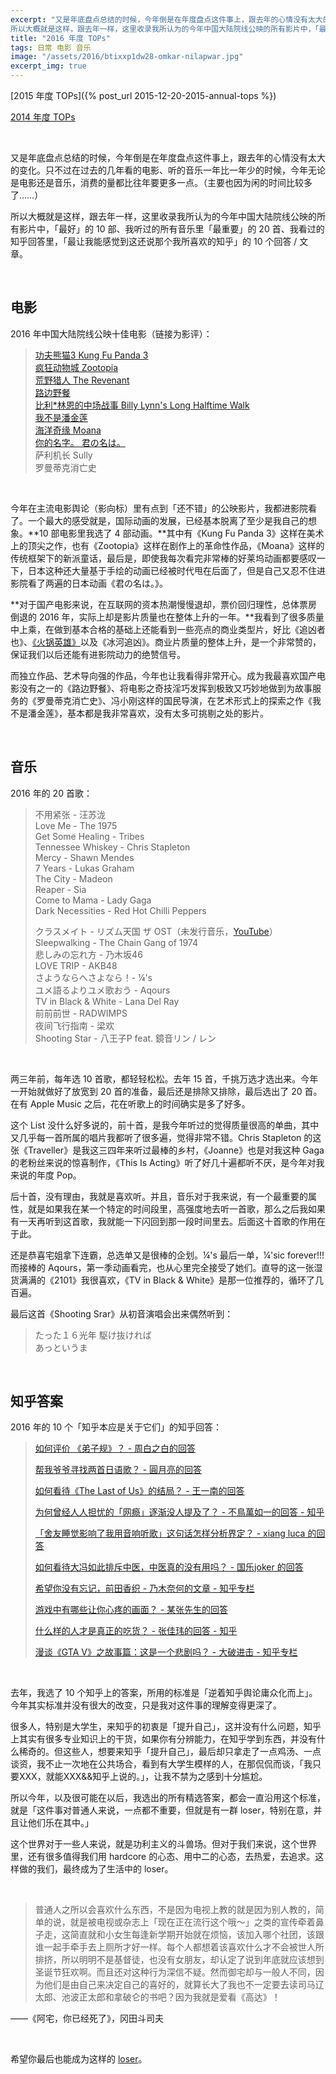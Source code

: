 ```yaml
---
excerpt: "又是年底盘点总结的时候，今年倒是在年度盘点这件事上，跟去年的心情没有太大的变化。只不过在过去的几年看的电影、听的音乐一年比一年少的时候，今年无论是电影还是音乐，消费的量都比往年要更多一点。（主要也因为闲的时间比较多了……）<br>
所以大概就是这样，跟去年一样，这里收录我所认为的今年中国大陆院线公映的所有影片中，「最好」的 10 部、我听过的所有音乐里「最重要」的 20 首、我看过的知乎回答里，「最让我能感觉到这还说那个我所喜欢的知乎」的 10 个回答 / 文章。"
title: "2016 年度 TOPs"
tags: 日常 电影 音乐
image: "/assets/2016/btixxp1dw28-omkar-nilapwar.jpg"
excerpt_img: true
---
```


[2015 年度 TOPs]({% post_url 2015-12-20-2015-annual-tops %})

[2014 年度 TOPs](http://jesor.lofter.com/post/288b21_4dfd7cf)

<br>

又是年底盘点总结的时候，今年倒是在年度盘点这件事上，跟去年的心情没有太大的变化。只不过在过去的几年看的电影、听的音乐一年比一年少的时候，今年无论是电影还是音乐，消费的量都比往年要更多一点。（主要也因为闲的时间比较多了……）

所以大概就是这样，跟去年一样，这里收录我所认为的今年中国大陆院线公映的所有影片中，「最好」的 10 部、我听过的所有音乐里「最重要」的 20 首、我看过的知乎回答里，「最让我能感觉到这还说那个我所喜欢的知乎」的 10 个回答 / 文章。

<br>

## 电影

2016 年中国大陆院线公映十佳电影（链接为影评）：

> [功夫熊猫3 Kung Fu Panda 3](https://zhihu.com/question/39521207/answer/84463382)  
[疯狂动物城 Zootopia ](https://zhuanlan.zhihu.com/p/20626790)  
[荒野猎人 The Revenant](https://www.zhihu.com/question/37681654/answer/91337087)  
[路边野餐](https://zhuanlan.zhihu.com/p/21623147)  
[比利*林恩的中场战事 Billy Lynn's Long Halftime Walk](https://www.zhihu.com/question/43462863/answer/131020409)  
[我不是潘金莲](https://www.zhihu.com/question/41362172/answer/132883942)  
[海洋奇缘 Moana](https://www.zhihu.com/question/52615725/answer/133763155)  
[你的名字。 君の名は。](https://www.zhihu.com/question/38920431/answer/134064193)  
萨利机长 Sully  
罗曼蒂克消亡史

<br>

今年在主流电影舆论（影向标）里有点到「还不错」的公映影片，我都进影院看了。一个最大的感受就是，国际动画的发展，已经基本脱离了至少是我自己的想象。**10 部电影里我选了 4 部动画。**其中有《Kung Fu Panda 3》这样在美术上的顶尖之作，也有《Zootopia》这样在剧作上的革命性作品，《Moana》这样的传统框架下的新派童话，最后是，即使我每次看完非常棒的好莱坞动画都要感叹一下，日本这种还大量基于手绘的动画已经被时代甩在后面了，但是自己又忍不住进影院看了两遍的日本动画《君の名は。》。

**对于国产电影来说，在互联网的资本热潮慢慢退却，票价回归理性，总体票房倒退的 2016 年，实际上却是影片质量也在整体上升的一年。**我看到了很多质量中上乘，在做到基本合格的基础上还能看到一些亮点的商业类型片，好比《追凶者也》、[《火锅英雄》](https://www.zhihu.com/question/41693515/answer/93694175)以及《冰河追凶》。商业片质量的整体上升，是一个非常赞的，保证我们以后还能有进影院动力的绝赞信号。

而独立作品、艺术导向强的作品，今年也让我看得非常开心。成为我最喜欢国产电影没有之一的《路边野餐》、将电影之奇技淫巧发挥到极致又巧妙地做到为故事服务的《罗曼蒂克消亡史》、冯小刚这样的国民导演，在艺术形式上的探索之作《我不是潘金莲》，基本都是我非常喜欢，没有太多可挑剔之处的影片。

<br>

## 音乐

2016 年的 20 首歌：

> 不用紧张 - 汪苏泷  
Love Me - The 1975  
Get Some Healing - Tribes  
Tennessee Whiskey - Chris Stapleton  
Mercy - Shawn Mendes  
7 Years - Lukas Graham  
The City - Madeon  
Reaper - Sia  
Come to Mama - Lady Gaga  
Dark Necessities - Red Hot Chilli Peppers
> 
> クラスメイト - リズム天国 ザ OST（未发行音乐，[YouTube](https://link.zhihu.com/?target=https%3A//www.youtube.com/watch%3Fv%3DQ2CZFBBJ750)）  
Sleepwalking - The Chain Gang of 1974  
悲しみの忘れ方 - 乃木坂46  
LOVE TRIP - AKB48  
さようならへさよなら！- ¼'s  
ユメ語るよりユメ歌おう - Aqours  
TV in Black & White - Lana Del Ray  
前前前世 - RADWIMPS  
夜间飞行指南 - 梁欢  
Shooting Star - 八王子P feat. 鏡音リン / レン

<br>

两三年前，每年选 10 首歌，都轻轻松松。去年 15 首，千挑万选才选出来。今年一开始就做好了放宽到 20 首的准备，最后还是排除又排除，最后选出了 20 首。在有 Apple Music 之后，花在听歌上的时间确实是多了好多。

这个 List 没什么好多说的，前十首，是我今年听过的觉得质量很高的单曲，其中又几乎每一首所属的唱片我都听了很多遍，觉得非常不错。Chris Stapleton 的这张《Traveller》是我这三四年来听过最棒的乡村，《Joanne》也是对我这种 Gaga 的老粉丝来说的惊喜制作，《This Is Acting》听了好几十遍都听不厌，是今年对我来说的年度 Pop。

后十首，没有理由，我就是喜欢听。并且，音乐对于我来说，有一个最重要的属性，就是如果我在某一个特定的时间段里，高强度地去听一首歌，那么之后我如果有一天再听到这首歌，我就能一下闪回到那一段时间里去。后面这十首歌的作用在于此。

还是恭喜宅姐拿下连霸，总选单又是很棒的企划。¼'s 最后一单，¼'sic forever!!! 而接棒的 Aqours，第一季动画看完，也从心里完全接受了她们。直导的这一张湿货满满的《2101》我很喜欢，《TV in Black & White》是那一位推荐的，循环了几百遍。

最后这首《Shooting Srar》从初音演唱会出来偶然听到：

> たった１６光年 駆け抜ければ  
あっというま

<br>

## 知乎答案

2016 年的 10 个「知乎本应是关于它们」的知乎回答：

>[如何评价 《弟子规》？ - 周白之白的回答](http://zhihu.com/question/21710857/answer/41216800)
>
>[帮我爷爷寻找两首日语歌？ - 圓月亮的回答](http://zhihu.com/question/42216930/answer/94029103)
>
>[如何看待《The Last of Us》的结局？ - 王一南的回答](http://zhihu.com/question/21279979/answer/31785147)
>
>[为何曾经人人担忧的「网瘾」逐渐没人提及了？ - 不鳥萬如一的回答 - 知乎](https://www.zhihu.com/question/29537704/answer/124265877)
>
>[「舍友睡觉影响了我用音响听歌」这句话怎样分析界定？ - xiang luca 的回答](http://zhihu.com/question/42188415/answer/128677847)
>
>[如何看待大冯如此排斥中医，中医真的没有用吗？ - 国乐joker 的回答](http://zhihu.com/question/44990321/answer/98682494)
>
>[希望你没有忘记，前田香织 - 乃木奈何的文章 - 知乎专栏](https://zhuanlan.zhihu.com/p/24459846)
>
>[游戏中有哪些让你心疼的画面？ - 某张先生的回答](http://zhihu.com/question/49109194/answer/133033462)
>
>[什么样的人才是真正的吃货？ - 张佳玮的回答 - 知乎](http://zhihu.com/question/47718490/answer/108284632)
>
>[漫谈《GTA V》之故事篇：这是一个悲剧吗？ - 大破进击 - 知乎专栏](https://zhuanlan.zhihu.com/p/20697162)

<br>

去年，我选了 10 个知乎上的答案，所用的标准是「逆着知乎舆论庸众化而上」。今年其实标准并没有很大的改变，只是我对这件事的理解变得更深了。

很多人，特别是大学生，来知乎的初衷是「提升自己」，这并没有什么问题，知乎上其实有很多专业知识上的干货，如果你有分辨能力，在知乎学到东西，并没有什么稀奇的。但这些人，想要来知乎「提升自己」，最后却只拿走了一点鸡汤、一点谈资，我不止一次地在公共场合，看到有大学生模样的人，在那侃侃而谈，「我只要XXX，就能XXX&&知乎上说的。」，让我不禁为之感到十分尴尬。

所以今年，以及很可能在以后，我选出的所有精选答案，都会一直沿用这个标准，就是「这件事对普通人来说，一点都不重要，但就是有一群 loser，特别在意，并且让他们乐在其中。」

这个世界对于一些人来说，就是功利主义的斗兽场。但对于我们来说，这个世界里，还有很多值得我们用 hardcore 的心态、用中二的心态，去热爱，去追求。这样做的我们，最终成为了生活中的 loser。

<br>

> 普通人之所以会喜欢什么东西，不是因为电视上教的就是因为别人教的，简单的说，就是被电视或杂志上「现在正在流行这个哦～」之类的宣传牵着鼻子走，这简直就和小女生每逢新学期开始就在烦恼，该加入哪个社团，该跟谁一起手牵手去上厕所才好一样。每个人都想着该喜欢什么才不会被世人所排挤，所以明明不是基督徒，也没有女朋友，却认定了说到年底就应该想到圣诞节狂欢啊。而且还对这种行为深信不疑。然而御宅却与一般人不同，因为他们是由自己来决定自己的喜好的，就算长大了我也不一定要去读司马辽太郎、池波正太郎和拿破仑的书吧？因为我就是爱看《高达》！

——《阿宅，你已经死了》，冈田斗司夫

<br>

希望你最后也能成为这样的 [loser](https://www.zhihu.com/question/50200915/answer/135359342)。

